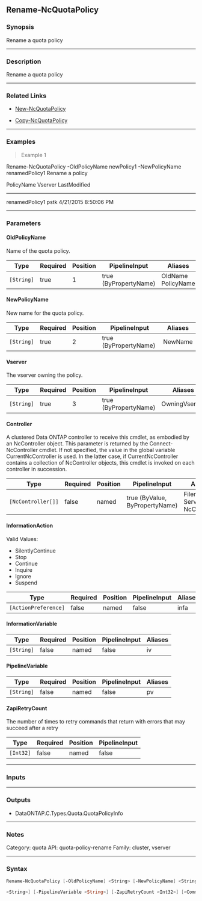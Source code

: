 Rename-NcQuotaPolicy
--------------------

### Synopsis
Rename a quota policy

---

### Description

Rename a quota policy

---

### Related Links
* [New-NcQuotaPolicy](New-NcQuotaPolicy)

* [Copy-NcQuotaPolicy](Copy-NcQuotaPolicy)

---

### Examples
> Example 1

Rename-NcQuotaPolicy -OldPolicyName newPolicy1 -NewPolicyName renamedPolicy1
Rename a policy

PolicyName                     Vserver                        LastModified
----------                     -------                        ------------
renamedPolicy1                 pstk                           4/21/2015 8:50:06 PM

---

### Parameters
#### **OldPolicyName**
Name of the quota policy.

|Type      |Required|Position|PipelineInput        |Aliases               |
|----------|--------|--------|---------------------|----------------------|
|`[String]`|true    |1       |true (ByPropertyName)|OldName<br/>PolicyName|

#### **NewPolicyName**
New name for the quota policy.

|Type      |Required|Position|PipelineInput        |Aliases|
|----------|--------|--------|---------------------|-------|
|`[String]`|true    |2       |true (ByPropertyName)|NewName|

#### **Vserver**
The vserver owning the policy.

|Type      |Required|Position|PipelineInput        |Aliases      |
|----------|--------|--------|---------------------|-------------|
|`[String]`|true    |3       |true (ByPropertyName)|OwningVserver|

#### **Controller**
A clustered Data ONTAP controller to receive this cmdlet, as embodied by an NcController object.  This parameter is returned by the Connect-NcController cmdlet.  If not specified, the value in the global variable CurrentNcController is used.  In the latter case, if CurrentNcController contains a collection of NcController objects, this cmdlet is invoked on each controller in succession.

|Type              |Required|Position|PipelineInput                 |Aliases                          |
|------------------|--------|--------|------------------------------|---------------------------------|
|`[NcController[]]`|false   |named   |true (ByValue, ByPropertyName)|Filer<br/>Server<br/>NcController|

#### **InformationAction**

Valid Values:

* SilentlyContinue
* Stop
* Continue
* Inquire
* Ignore
* Suspend

|Type                |Required|Position|PipelineInput|Aliases|
|--------------------|--------|--------|-------------|-------|
|`[ActionPreference]`|false   |named   |false        |infa   |

#### **InformationVariable**

|Type      |Required|Position|PipelineInput|Aliases|
|----------|--------|--------|-------------|-------|
|`[String]`|false   |named   |false        |iv     |

#### **PipelineVariable**

|Type      |Required|Position|PipelineInput|Aliases|
|----------|--------|--------|-------------|-------|
|`[String]`|false   |named   |false        |pv     |

#### **ZapiRetryCount**
The number of times to retry commands that return with errors that may succeed after a retry

|Type     |Required|Position|PipelineInput|
|---------|--------|--------|-------------|
|`[Int32]`|false   |named   |false        |

---

### Inputs

---

### Outputs
* DataONTAP.C.Types.Quota.QuotaPolicyInfo

---

### Notes
Category: quota
API: quota-policy-rename
Family: cluster, vserver

---

### Syntax
```PowerShell
Rename-NcQuotaPolicy [-OldPolicyName] <String> [-NewPolicyName] <String> [-Vserver] <String> [-Controller <NcController[]>] [-InformationAction <ActionPreference>] [-InformationVariable 
```
```PowerShell
<String>] [-PipelineVariable <String>] [-ZapiRetryCount <Int32>] [<CommonParameters>]
```
